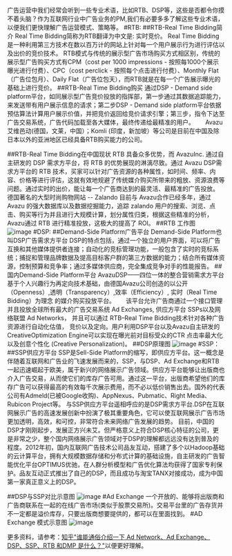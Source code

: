 	

广告运营中我们经常会听到一些专业术语，比如RTB、DSP等，这些是否都令你摸不着头脑？作为互联网行业中广告业务的PM,我们有必要多多了解这些专业术语，以便我们更快理解广告运营模式、策略等。
#RTB:
##RTB-Real Time Bidding简介
		Real Time Bidding简称为RTB翻译为中文是: 实时竞价。
		Real Time Bidding是一种利用第三方技术在数以百万计的网站上针对每一个用户展示行为进行评估以及出价的竞价技术。
		RTB模式与传统的展示型广告市场购买方式相区别，传统的展示型广告购买方式有CPM（cost per 1000 impressions - 按照每1000个展示曝光进行付费）、CPC（cost perclick - 按照每个点击进行付费）、Monthly Flat（广告位包月）、Daily Flat（广告位包天），而RTB就是在每一个广告展示曝光的基础上进行竞价。
##RTB-Real Time Bidding购买
		通过DSP - Demand side platform平台，如同展示型广告竞价投放的指挥部，第一步通过其数据追踪能力，来发送带有用户展示信息的请求；第二步DSP - Demand side platform平台依据预估算法计算用户展示价值，并把竞价返回给竞价请求引擎；第三步，指令下达至广告交易系统，广告代码加载至各大媒体，最终传递给最精准的用户。　　
		Avazu艾维邑动(德国，文莱，中国）；Komli (印度，新加坡）等公司是目前在中国及除日本以外的亚洲地区已经具备RTB购买能力的公司。

##RTB-Real Time Bidding在中国现状
		RTB 具备众多优势，而 AvazuInc. 通过自主研发的 DSP 需求方平台，将 RTB 的优势展现的淋漓尽致。通过 Avazu DSP需求方平台的 RTB 技术，买家可以针对广告资源的各种属性，如时间、频率、内容、价格等进行评估，这就有效地规避了传统媒介购买所带来的粗放、资源浪费等问题。通过实时的出价，能让每一个广告商达到的最灵活、最精准的广告投放。　　德国著名的大型时尚购物网站 -- Zalando 目前与 Avazu合作已经多年，通过 Avazu 的强大数据库以及数据挖掘能力，追踪 zalando 用户的搜索、浏览、点击、购买等行为并且进行大规模计算，划分属性归类，根据这些精准的分析，Avazu通过 RTB 进行精准投放，这极大的提高了 ROI。
##RTB 工作图  
![image](http://p2.zhimg.com/13/78/1378728841c4dedf0479db28d077af93_m.jpg "RTB工作示意图")
#DSP:
##Demand-Side Platform广告平台
		Demand-Side Platform也叫DSP广告需求方平台
		DSP的特点包括，通过一个独立的用户界面，可以将广告互换和其他媒体提供者连接；自动化的竞标管理功能，一般包含了实时的竞标系统；捕捉和管理品牌数据及提高目标客户群的第三方数据的能力；结合所有媒体资源，控制预算和竞争率；通过多媒体供应商，完全集成竞争对手的性能报告。
##国内Demand-Side Platform平台
		AvazuDSP——四位一体的整合营销需求方平台基于个人兴趣行为再定向技术基础，由德国Avazu公司创造的以公开（Openness）,透明（Transparency）,效率（Efficiency）, 实时（Real Time Bidding）为理念 的媒介购买投放平台。　　
		该平台允许广告商通过一个接口管理并且投放全球所有最大的广告交易系统 Ad Exchanges, 供应方平台 SSPs以及网络联盟 Ad Networks， 并且可以通过 RTB–Real Time Bidding技术针对各种广告资源进行自动化估值， 竞价以及定向。用户利用DSP平台以及Avazu自主研发的CreativeOptimization Engine可以实现在曝光前对目标受众的CTR 点击率最大化以及创意个性化 (Creative Personalization)。
##DSP原理图
![image](http://p2.zhimg.com/e1/de/e1de3b752e67689a704e413ce075cfb5_m.jpg  "DSP原理图")
#SSP：
##SSP供应方平台
		SSP是Sell-Side Platform的缩写，即供应方平台。这一概念是伴随着互联网和广告业的飞速发展而来的，SSP，与DSP、Ad Exchange和RTB一起迅速崛起于欧美，属于新兴的网络展示广告领域。供应方平台能够让出版商也介入广告交易，从而使它们的库存广告可用。通过这一平台，出版商希望他们的库存广告可以获得最高的有效每千次展示费用，而不必以低价销售出去。国外的代表公司有Admeld(已被Google收购)、AppNexus、Pubmatic、Right Media、Rubicon Project等。
		与SSP供应方平台遥相呼应的是DSP需求方平台.DSP在互联网展示广告的高速发展创新中扮演了极其重要角色，它可以使互联网展示广告市场更加透明，高效，和可控，非常符合未来网络广告发展的趋势。
		目前，中国的DSP才刚刚起步，发展正方兴未艾。但严格意义上符合DSP核心特征的公司，更是非常之少，整个国内网络展示广告领域对于DSP的理解都远远没有达到普及的程度。2012年初，国内互联网广告技术公司品友互动，搭建了多个以Hadoop基础的云计算平台，拥有大规模数据存储和分布式计算的基础设施，自主研发的广告智能优化平台OPTIMUS优驰，在人群分析模型和广告优化算法均获得了国家专利保护。品友互动正式推出了自己的DSP，而且成功与淘宝TANX对接成功，成为中国第一家真正意义上的DSP。

##DSP与SSP对比示意图
![image](http://p1.zhimg.com/89/ba/89ba9b7f553520fbf877234c8a01171c_m.jpg "对比图")
#Ad Exchange
		一个开放的、能够将出版商和广告商联系在一起的在线广告市场(类似于股票交易所)。交易平台里的广告存货并不一定都是溢价库存，只要出版商想要提供的，都可以在里面找到。
#AD Exchange 模式示意图
![image](http://p2.zhimg.com/a9/b7/a9b782804ab976fd52bbbe55017ea776_m.jpg "AD Exchange 模式")

更多资料，请参考：[知乎"谁能通俗介绍一下 Ad Network、Ad Exchange、DSP、SSP、RTB 和DMP 是什么？"](http://www.zhihu.com/question/20363959)以便更好理解。
